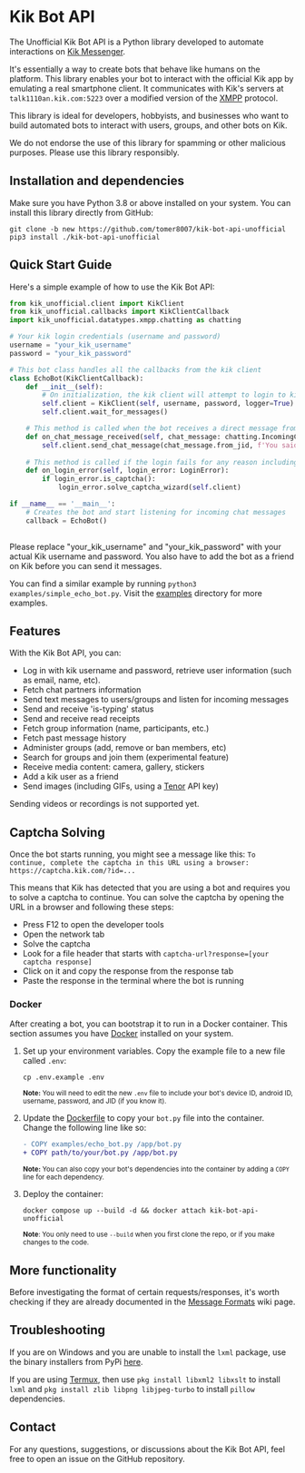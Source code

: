 # Kik Bot API #
The Unofficial Kik Bot API is a Python library developed to automate interactions on [Kik Messenger](https://www.kik.com).

It's essentially a way to create bots that behave like humans on the platform. This library enables your bot to interact with the official Kik app by emulating a real smartphone client. It communicates with Kik's servers at `talk1110an.kik.com:5223` over a modified version of the [XMPP](https://xmpp.org/about/technology-overview.html) protocol.

This library is ideal for developers, hobbyists, and businesses who want to build automated bots to interact with users, groups, and other bots on Kik.

We do not endorse the use of this library for spamming or other malicious purposes. Please use this library responsibly.

## Installation and dependencies ##
Make sure you have Python 3.8 or above installed on your system. You can install this library directly from GitHub:
```
git clone -b new https://github.com/tomer8007/kik-bot-api-unofficial
pip3 install ./kik-bot-api-unofficial
```
## Quick Start Guide ##
Here's a simple example of how to use the Kik Bot API:

```python
from kik_unofficial.client import KikClient
from kik_unofficial.callbacks import KikClientCallback
import kik_unofficial.datatypes.xmpp.chatting as chatting

# Your kik login credentials (username and password)
username = "your_kik_username"
password = "your_kik_password"

# This bot class handles all the callbacks from the kik client
class EchoBot(KikClientCallback):
    def __init__(self):
        # On initialization, the kik client will attempt to login to kik
        self.client = KikClient(self, username, password, logger=True)
        self.client.wait_for_messages()

    # This method is called when the bot receives a direct message from a user
    def on_chat_message_received(self, chat_message: chatting.IncomingChatMessage):
        self.client.send_chat_message(chat_message.from_jid, f'You said "{chat_message.body}"!')
    
    # This method is called if the login fails for any reason including requiring a captcha
    def on_login_error(self, login_error: LoginError):
        if login_error.is_captcha():
            login_error.solve_captcha_wizard(self.client)

if __name__ == '__main__':
    # Creates the bot and start listening for incoming chat messages
    callback = EchoBot()
        
```
Please replace "your_kik_username" and "your_kik_password" with your actual Kik username and password. You also have to add the bot as a friend on Kik before you can send it messages.

You can find a similar example by running `python3 examples/simple_echo_bot.py`. Visit the [examples](examples) directory for more examples.

## Features ##
With the Kik Bot API, you can:

- Log in with kik username and password, retrieve user information (such as email, name, etc).
- Fetch chat partners information
- Send text messages to users/groups and listen for incoming messages
- Send and receive 'is-typing' status
- Send and receive read receipts
- Fetch group information (name, participants, etc.)
- Fetch past message history
- Administer groups (add, remove or ban members, etc)
- Search for groups and join them (experimental feature)
- Receive media content: camera, gallery, stickers
- Add a kik user as a friend
- Send images (including GIFs, using a [Tenor](https://developers.google.com/tenor/guides/quickstart) API key)

Sending videos or recordings is not supported yet.

## Captcha Solving ##
Once the bot starts running, you might see a message like this:
`To continue, complete the captcha in this URL using a browser: https://captcha.kik.com/?id=...`


This means that Kik has detected that you are using a bot and requires you to solve a captcha to continue. You can solve the captcha by opening the URL in a browser and following these steps:

- Press F12 to open the developer tools
- Open the network tab
- Solve the captcha
- Look for a file header that starts with `captcha-url?response=[your captcha response]`
- Click on it and copy the response from the response tab
- Paste the response in the terminal where the bot is running


### Docker ###
After creating a bot, you can bootstrap it to run in a Docker container. This section assumes you have [Docker](https://docs.docker.com/get-docker/) installed on your system.

1. Set up your environment variables. Copy the example file to a new file called `.env`:
    ```shell
    cp .env.example .env
    ```
    <sub>**Note:** You will need to edit the new `.env` file to include your bot's device ID, android ID, username, password, and JID (if you know it).</sub>

2. Update the [Dockerfile](Dockerfile) to copy your `bot.py` file into the container. Change the following line like so:
   ```diff
   - COPY examples/echo_bot.py /app/bot.py
   + COPY path/to/your/bot.py /app/bot.py
   ```
   <sub>**Note:** You can also copy your bot's dependencies into the container by adding a `COPY` line for each dependency.</sub>

3. Deploy the container:
    ```shell
    docker compose up --build -d && docker attach kik-bot-api-unofficial
    ```
    <sub>**Note**: You only need to use `--build` when you first clone the repo, or if you make changes to the code.</sub>

## More functionality
Before investigating the format of certain requests/responses, it's worth checking if they are already documented in the [Message Formats](https://github.com/tomer8007/kik-bot-api-unofficial/wiki/Message-Formats) wiki page.

## Troubleshooting
If you are on Windows and you are unable to install the `lxml` package, use the binary installers from PyPi [here](https://pypi.python.org/pypi/lxml/3.3.5#downloads).

If you are using [Termux](https://termux.com/), then use `pkg install libxml2 libxslt` to install `lxml` and `pkg install zlib libpng libjpeg-turbo` to install `pillow` dependencies.

## Contact ##
For any questions, suggestions, or discussions about the Kik Bot API, feel free to open an issue on the GitHub repository.